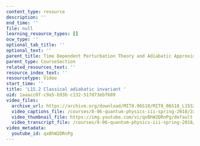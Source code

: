 ```yaml
---
content_type: resource
description: ''
end_time: ''
file: null
learning_resource_types: []
ocw_type: ''
optional_tab_title: ''
optional_text: ''
parent_title: Time Dependent Perturbation Theory and Adiabatic Approximation
parent_type: CourseSection
related_resources_text: ''
resource_index_text: ''
resourcetype: Video
start_time: ''
title: 'L15.2 Classical adiabatic invariant '
uid: 1aaacc0f-c9a5-b93b-c132-517d73ebf689
video_files:
  archive_url: https://archive.org/download/MIT8.06S18/MIT8_06S18_L15S2_300k.mp4
  video_captions_file: /courses/8-06-quantum-physics-iii-spring-2018/2acd3437d6885b75b59d3216f5ca0cd0_qxBhW2DRnPg.vtt
  video_thumbnail_file: https://img.youtube.com/vi/qxBhW2DRnPg/default.jpg
  video_transcript_file: /courses/8-06-quantum-physics-iii-spring-2018/3d0d5959338277143edefca3103eeff9_qxBhW2DRnPg.pdf
video_metadata:
  youtube_id: qxBhW2DRnPg
---
```

